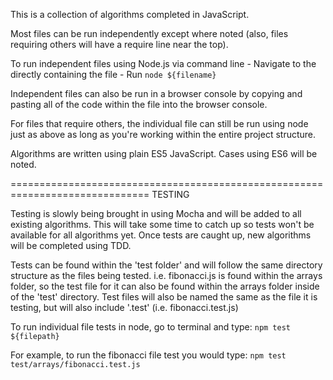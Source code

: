 This is a collection of algorithms completed in JavaScript.

Most files can be run independently except where noted (also, files requiring others will have a require line near the top).

To run independent files using Node.js via command line
	- Navigate to the directly containing the file
	- Run `node ${filename}`

Independent files can also be run in a browser console by copying and pasting all of the code within the file into the browser console.

For files that require others, the individual file can still be run using node just as above as long as you're working within the entire project structure.

Algorithms are written using plain ES5 JavaScript.  Cases using ES6 will be noted.

==============================================================================
TESTING
	
Testing is slowly being brought in using Mocha and will be added to all existing algorithms.  This will take some time to catch up so tests won't be available for all algorithms yet.  Once tests are caught up, new algorithms will be completed using TDD.

Tests can be found within the 'test folder' and will follow the same directory structure as the files being tested. i.e. fibonacci.js is found within the arrays folder, so the test file for it can also be found within the arrays folder inside of the 'test' directory.  Test files will also be named the same as the file it is testing, but will also include '.test' (i.e. fibonacci.test.js)

To run individual file tests in node, go to terminal and type:
	`npm test ${filepath}`

For example, to run the fibonacci file test you would type:
	`npm test test/arrays/fibonacci.test.js`